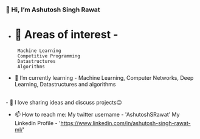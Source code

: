 ### 👋 Hi, I’m Ashutosh Singh Rawat

- # 👀 Areas of interest -
       Machine Learning
       Competitive Programming
       Datastructures
       Algorithms

- 🌱 I’m currently learning - Machine Learning, Computer Networks, Deep Learning, Datastructures and algorithms
<br />
- 💞️ I love sharing ideas and discuss projects😉

- 📫 How to reach me:
            My twitter username - 'AshutoshSRawat'
            My Linkedin Profile - 'https://www.linkedin.com/in/ashutosh-singh-rawat-ml/'

<!---
Ashutosh-Rawat/Ashutosh-Rawat is a ✨ special ✨ repository because its `README.md` (this file) appears on your GitHub profile.
You can click the Preview link to take a look at your changes.
--->
